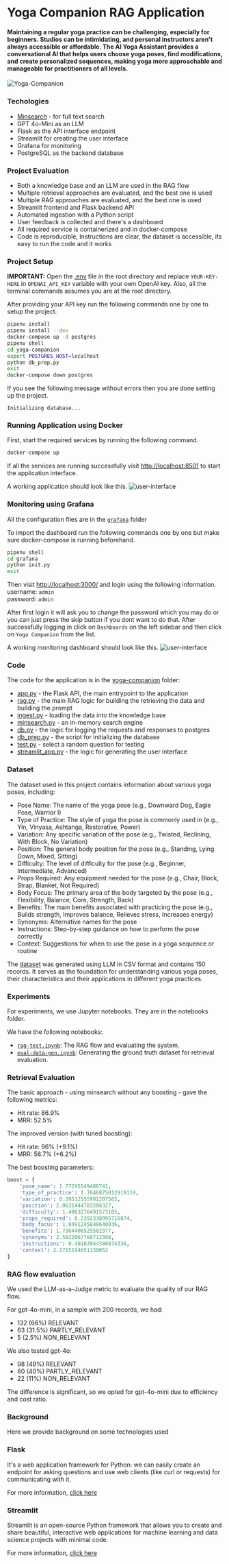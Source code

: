 # Yoga Companion RAG Application

#### Maintaining a regular yoga practice can be challenging, especially for beginners. Studios can be intimidating, and personal instructors aren't always accessible or affordable. The AI Yoga Assistant provides a conversational AI that helps users choose yoga poses, find modifications, and create personalized sequences, making yoga more approachable and manageable for practitioners of all levels.

![Yoga-Companion](assets/yoga-companion-rag.png)

### Techologies
* [Minsearch](https://github.com/alexeygrigorev/minsearch) - for full text search 
* GPT 4o-Mini as an LLM
* Flask as the API interface endpoint
* Streamlit for creating the user interface
* Grafana for monitoring 
* PostgreSQL as the backend database

### Project Evaluation
* Both a knowledge base and an LLM are used in the RAG flow
* Multiple retrieval approaches are evaluated, and the best one is used
* Multiple RAG approaches are evaluated, and the best one is used
* Streamlit frontend and Flask backend API
* Automated ingestion with a Python script
* User feedback is collected and there's a dashboard
* All required service is containerized and in docker-compose
* Code is reproducible, Instructions are clear, the dataset is accessible, its easy to run the code and it works

### Project Setup

**IMPORTANT:** Open the [.env](.env) file in the root directory and replace `YOUR-KEY-HERE` in `OPENAI_API_KEY` variable with your own OpenAI key. Also, all the terminal commands assumes you are at the root directory.

After providing your API key run the following commands one by one to setup the project.

```bash
pipenv install
pipenv install --dev
docker-compose up -d postgres
pipenv shell
cd yoga-companion
export POSTGRES_HOST=localhost
python db_prep.py
exit
docker-compose down postgres
```

If you see the following message without errors then you are done setting up the project.

`Initializing database...`

### Running Application using Docker
First, start the required services by running the following command.

```bash
docker-compose up
```

If all the services are running successfully visit [http://localhost:8501](http://localhost:8501) to start the application interface.

A working application should look like this. 
![user-interface](assets/user_interface_streamlit.png)

### Monitoring using Grafana
All the configuration files are in the [`grafana`](grafana) folder

To import the dashboard run the following commands one by one but make sure docker-compose is running beforehand.

```bash
pipenv shell
cd grafana
python init.py
exit
```

Then visit [http://localhost:3000/](http://localhost:3000/) and login using the following information.<br>
username: `admin`<br>
password: `admin`

After first login it will ask you to change the password which you may do or you can just press the skip button if you dont want to do that. After successfully logging in click on `Dashboards` on the left sidebar and then click on `Yoga Companion` from the list.

A working monitoring dashboard should look like this.
![user-interface](assets/grafana_dashboard.png)

### Code
The code for the application is in the [yoga-companion](yoga-companion) folder:

* [app.py](yoga-companion/app.py) - the Flask API, the main entrypoint to the application
* [rag.py](yoga-companion/rag.py) - the main RAG logic for building the retrieving the data and building the prompt
* [ingest.py](yoga-companion/ingest.py) - loading the data into the knowledge base
* [minsearch.py](yoga-companion/minsearch.py) - an in-memory search engine
* [db.py](yoga-companion/db.py) - the logic for logging the requests and responses to postgres
* [db_prep.py](yoga-companion/db_prep.py) - the script for initializing the database
* [test.py](yoga-companion/test.py) - select a random question for testing
* [streamlit_app.py](yoga-companion/streamlit_app.py) - the logic for generating the user interface

### Dataset

The dataset used in this project contains information about various yoga poses, including:

- Pose Name: The name of the yoga pose (e.g., Downward Dog, Eagle Pose, Warrior I)
- Type of Practice: The style of yoga the pose is commonly used in (e.g., Yin, Vinyasa, Ashtanga, Restorative, Power)
- Variation: Any specific variation of the pose (e.g., Twisted, Reclining, With Block, No Variation)
- Position: The general body position for the pose (e.g., Standing, Lying Down, Mixed, Sitting)
- Difficulty: The level of difficulty for the pose (e.g., Beginner, Intermediate, Advanced)
- Props Required: Any equipment needed for the pose (e.g., Chair, Block, Strap, Blanket, Not Required)
- Body Focus: The primary area of the body targeted by the pose (e.g., Flexibility, Balance, Core, Strength, Back)
- Benefits: The main benefits associated with practicing the pose (e.g., Builds strength, Improves balance, Relieves stress, Increases energy)
- Synonyms: Alternative names for the pose
- Instructions: Step-by-step guidance on how to perform the pose correctly
- Context: Suggestions for when to use the pose in a yoga sequence or routine

The [dataset](data/yoga_poses.csv) was generated using LLM in CSV format and contains 150 records. It serves as the foundation for understanding various yoga poses, their characteristics and their applications in different yoga practices.

### Experiments
For experiments, we use Jupyter notebooks. They are in the notebooks folder.


We have the following notebooks:

* [`rag-test.ipynb`](notebooks/rag-test.ipynb): The RAG flow and evaluating the system.
* [`eval-data-gen.ipynb`](notebooks/eval-data-gen.ipynb): Generating the ground truth dataset for retrieval evaluation.

### Retrieval Evaluation
The basic approach - using minsearch without any boosting - gave the following metrics:
* Hit rate: 86.9%
* MRR: 52.5%

The improved version (with tuned boosting):
* Hit rate: 96% (+9.1%)
* MRR: 58.7% (+6.2%)

The best boosting parameters:
```python
boost = {
    'pose_name': 1.77295549488741,
    'type_of_practice': 1.7646875012919119,
    'variation': 0.39512555991207565,
    'position': 2.0631444783206327,
    'difficulty': 1.4963276491573105,
    'props_required': 0.2392338995716874,
    'body_focus': 1.0491245848640036,
    'benefits': 1.7364406525582377,
    'synonyms': 2.5022067788712308,
    'instructions': 0.49163944386874336,
    'context': 2.1715194651138052
}
```

### RAG flow evaluation
We used the LLM-as-a-Judge metric to evaluate the quality of our RAG flow.

For gpt-4o-mini, in a sample with 200 records, we had:
* 132 (66%) RELEVANT
* 63 (31.5%) PARTLY_RELEVANT
* 5 (2.5%) NON_RELEVANT

We also tested gpt-4o:
* 98 (49%) RELEVANT
* 80 (40%) PARTLY_RELEVANT
* 22 (11%) NON_RELEVANT

The difference is significant, so we opted for gpt-4o-mini due to efficiency and cost ratio.

### Background
Here we provide background on some technologies used

### Flask
It's a web application framework for Python: we can easily create an endpoint for asking questions and use web clients (like curl or requests) for communicating with it.

For more information, [click here](https://flask.palletsprojects.com/en/3.0.x/)

### Streamlit 
Streamlit is an open-source Python framework that allows you to create and share beautiful, interactive web applications for machine learning and data science projects with minimal code.

For more information, [click here](https://docs.streamlit.io/)
